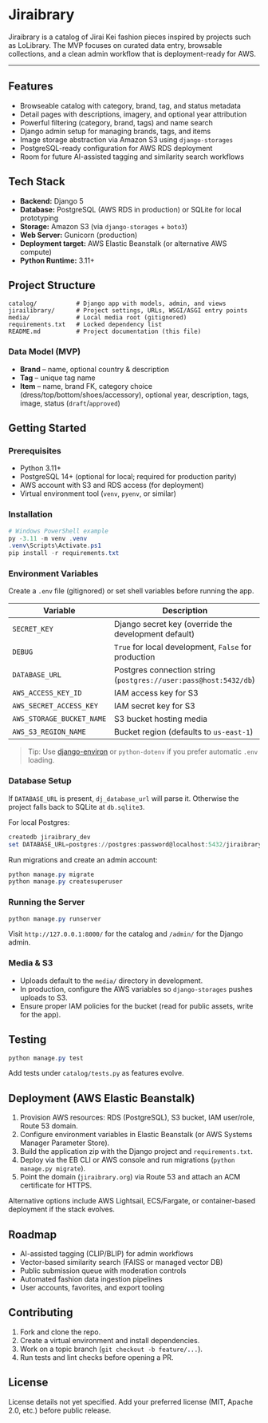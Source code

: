 # Jiraibrary

Jiraibrary is a catalog of Jirai Kei fashion pieces inspired by projects such as LoLibrary. The MVP focuses on curated data entry, browsable collections, and a clean admin workflow that is deployment-ready for AWS.

---

## Features
- Browseable catalog with category, brand, tag, and status metadata
- Detail pages with descriptions, imagery, and optional year attribution
- Powerful filtering (category, brand, tags) and name search
- Django admin setup for managing brands, tags, and items
- Image storage abstraction via Amazon S3 using `django-storages`
- PostgreSQL-ready configuration for AWS RDS deployment
- Room for future AI-assisted tagging and similarity search workflows

## Tech Stack
- **Backend:** Django 5
- **Database:** PostgreSQL (AWS RDS in production) or SQLite for local prototyping
- **Storage:** Amazon S3 (via `django-storages` + `boto3`)
- **Web Server:** Gunicorn (production)
- **Deployment target:** AWS Elastic Beanstalk (or alternative AWS compute)
- **Python Runtime:** 3.11+

## Project Structure

```
catalog/           # Django app with models, admin, and views
jirailibrary/      # Project settings, URLs, WSGI/ASGI entry points
media/             # Local media root (gitignored)
requirements.txt   # Locked dependency list
README.md          # Project documentation (this file)
```

### Data Model (MVP)
- **Brand** – name, optional country & description
- **Tag** – unique tag name
- **Item** – name, brand FK, category choice (dress/top/bottom/shoes/accessory), optional year, description, tags, image, status (`draft`/`approved`)

## Getting Started

### Prerequisites
- Python 3.11+
- PostgreSQL 14+ (optional for local; required for production parity)
- AWS account with S3 and RDS access (for deployment)
- Virtual environment tool (`venv`, `pyenv`, or similar)

### Installation
```powershell
# Windows PowerShell example
py -3.11 -m venv .venv
.venv\Scripts\Activate.ps1
pip install -r requirements.txt
```

### Environment Variables
Create a `.env` file (gitignored) or set shell variables before running the app.

| Variable | Description |
| --- | --- |
| `SECRET_KEY` | Django secret key (override the development default) |
| `DEBUG` | `True` for local development, `False` for production |
| `DATABASE_URL` | Postgres connection string (`postgres://user:pass@host:5432/db`) |
| `AWS_ACCESS_KEY_ID` | IAM access key for S3 |
| `AWS_SECRET_ACCESS_KEY` | IAM secret key for S3 |
| `AWS_STORAGE_BUCKET_NAME` | S3 bucket hosting media |
| `AWS_S3_REGION_NAME` | Bucket region (defaults to `us-east-1`) |

> Tip: Use [django-environ](https://django-environ.readthedocs.io/) or `python-dotenv` if you prefer automatic `.env` loading.

### Database Setup
If `DATABASE_URL` is present, `dj_database_url` will parse it. Otherwise the project falls back to SQLite at `db.sqlite3`.

For local Postgres:
```powershell
createdb jiraibrary_dev
set DATABASE_URL=postgres://postgres:password@localhost:5432/jiraibrary_dev
```

Run migrations and create an admin account:
```powershell
python manage.py migrate
python manage.py createsuperuser
```

### Running the Server
```powershell
python manage.py runserver
```

Visit `http://127.0.0.1:8000/` for the catalog and `/admin/` for the Django admin.

### Media & S3
- Uploads default to the `media/` directory in development.
- In production, configure the AWS variables so `django-storages` pushes uploads to S3.
- Ensure proper IAM policies for the bucket (read for public assets, write for the app).

## Testing
```powershell
python manage.py test
```

Add tests under `catalog/tests.py` as features evolve.

## Deployment (AWS Elastic Beanstalk)
1. Provision AWS resources: RDS (PostgreSQL), S3 bucket, IAM user/role, Route 53 domain.
2. Configure environment variables in Elastic Beanstalk (or AWS Systems Manager Parameter Store).
3. Build the application zip with the Django project and `requirements.txt`.
4. Deploy via the EB CLI or AWS console and run migrations (`python manage.py migrate`).
5. Point the domain (`jiraibrary.org`) via Route 53 and attach an ACM certificate for HTTPS.

Alternative options include AWS Lightsail, ECS/Fargate, or container-based deployment if the stack evolves.

## Roadmap
- AI-assisted tagging (CLIP/BLIP) for admin workflows
- Vector-based similarity search (FAISS or managed vector DB)
- Public submission queue with moderation controls
- Automated fashion data ingestion pipelines
- User accounts, favorites, and export tooling

## Contributing
1. Fork and clone the repo.
2. Create a virtual environment and install dependencies.
3. Work on a topic branch (`git checkout -b feature/...`).
4. Run tests and lint checks before opening a PR.

## License

License details not yet specified. Add your preferred license (MIT, Apache 2.0, etc.) before public release.
